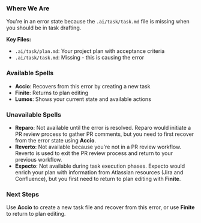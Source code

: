 ### Where We Are

You're in an error state because the `.ai/task/task.md` file is missing when you should be in task drafting.

**Key Files:**

- `.ai/task/plan.md`: Your project plan with acceptance criteria
- `.ai/task/task.md`: Missing - this is causing the error

### Available Spells

- **Accio**: Recovers from this error by creating a new task
- **Finite**: Returns to plan editing
- **Lumos**: Shows your current state and available actions

### Unavailable Spells

- **Reparo**: Not available until the error is resolved. Reparo would initiate a PR review process to gather PR comments, but you need to first recover from the error state using **Accio**.
- **Reverto**: Not available because you're not in a PR review workflow. Reverto is used to exit the PR review process and return to your previous workflow.
- **Expecto**: Not available during task execution phases. Expecto would enrich your plan with information from Atlassian resources (Jira and Confluence), but you first need to return to plan editing with **Finite**.

### Next Steps

Use **Accio** to create a new task file and recover from this error, or use **Finite** to return to plan editing.
